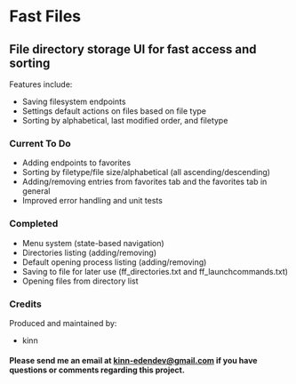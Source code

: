 # Fast Files

## File directory storage UI for fast access and sorting 

Features include:
- Saving filesystem endpoints
- Settings default actions on files based on file type
- Sorting by alphabetical, last modified order, and filetype

### Current To Do

- Adding endpoints to favorites
- Sorting by filetype/file size/alphabetical (all ascending/descending)
- Adding/removing entries from favorites tab and the favorites tab in general
- Improved error handling and unit tests

### Completed

- Menu system (state-based navigation)
- Directories listing (adding/removing)
- Default opening process listing (adding/removing)
- Saving to file for later use (ff\_directories\.txt and ff\_launchcommands\.txt)
- Opening files from directory list

### Credits

Produced and maintained by:
- kinn

#### Please send me an email at kinn-edendev@gmail.com if you have questions or comments regarding this project.
